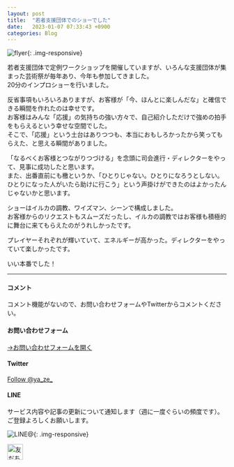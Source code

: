 ```yaml
---
layout: post
title:  "若者支援団体でのショーでした"
date:   2023-01-07 07:33:43 +0900
categories: Blog
---
```


![flyer]({{site.baseurl}}/img/20230107_01.jpg){: .img-responsive}

若者支援団体で定例ワークショップを開催していますが、いろんな支援団体が集まった芸術祭が毎年あり、今年も参加してきました。  
20分のインプロショーを行いました。

反省事項もいろいろありますが、お客様が「今、ほんとに楽しんだな」と確信できる瞬間を作れたのは幸せです。  
お客様はみんな「応援」の気持ちの強い方々で、自己紹介しただけで強めの拍手をもらえるという幸せな空間でした。  
そこで、「応援」という土台はありつつも、本当におもしろかったから笑ってもらえた、と思える瞬間がありました。

「なるべくお客様とつながりつづける」を念頭に司会進行・ディレクターをやって、見事に成功したと思います。  
また、出番直前にも檄というか、「ひとりじゃない。ひとりになろうとしない。ひとりになった人がいたら助けに行こう」という声掛けができたのはよかったんじゃないかと思います。  


ショーはイルカの調教、ワイズマン、シーンで構成しました。  
お客様からのリクエストもスムーズだったし、イルカの調教ではお客様も積極的に舞台に来てもらえたのがうれしかったです。  

プレイヤーそれぞれが輝いていて、エネルギーが高かった。ディレクターをやっていて楽しかったです。  

いい本番でした！ 







---
#### コメント
コメント機能がないので、お問い合わせフォームやTwitterからコメントください。

#### お問い合わせフォーム
[→お問い合わせフォームを開く]({{site.baseurl}}/docs/contact/)

#### Twitter

<a href="https://twitter.com/ya_ze_?ref_src=twsrc%5Etfw" class="twitter-follow-button" data-show-count="false">Follow @ya_ze_</a><script async src="https://platform.twitter.com/widgets.js" charset="utf-8"></script>


#### LINE

サービス内容や記事の更新について通知します（週に一度ぐらいの頻度です）。
ご登録よろしくお願いします。

![LINE@]({{site.baseurl}}/img/lineat.png){: .img-responsive}

<a href="https://line.me/R/ti/p/%40tqt3140x"><img height="36" border="0" alt="友だち追加" src="https://scdn.line-apps.com/n/line_add_friends/btn/ja.png"></a>
